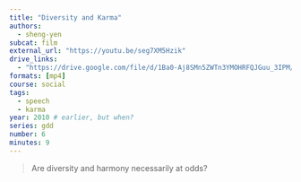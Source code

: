 ```yaml
---
title: "Diversity and Karma"
authors:
  - sheng-yen
subcat: film
external_url: "https://youtu.be/seg7XM5Hzik"
drive_links:
  - "https://drive.google.com/file/d/1Ba0-Aj8SMn5ZWTn3YMOHRFQJGuu_3IPM/view?usp=drivesdk"
formats: [mp4]
course: social
tags:
  - speech
  - karma
year: 2010 # earlier, but when?
series: gdd
number: 6
minutes: 9
---
```


> Are diversity and harmony necessarily at odds?
